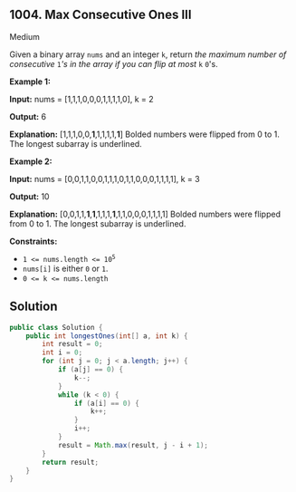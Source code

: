 ## 1004\. Max Consecutive Ones III

Medium

Given a binary array `nums` and an integer `k`, return _the maximum number of consecutive_ `1`_'s in the array if you can flip at most_ `k` `0`'s.

**Example 1:**

**Input:** nums = [1,1,1,0,0,0,1,1,1,1,0], k = 2

**Output:** 6

**Explanation:** [1,1,1,0,0,**1**,1,1,1,1,**1**] Bolded numbers were flipped from 0 to 1. The longest subarray is underlined.

**Example 2:**

**Input:** nums = [0,0,1,1,0,0,1,1,1,0,1,1,0,0,0,1,1,1,1], k = 3

**Output:** 10

**Explanation:** [0,0,1,1,**1**,**1**,1,1,1,**1**,1,1,0,0,0,1,1,1,1] Bolded numbers were flipped from 0 to 1. The longest subarray is underlined.

**Constraints:**

*   <code>1 <= nums.length <= 10<sup>5</sup></code>
*   `nums[i]` is either `0` or `1`.
*   `0 <= k <= nums.length`

## Solution

```java
public class Solution {
    public int longestOnes(int[] a, int k) {
        int result = 0;
        int i = 0;
        for (int j = 0; j < a.length; j++) {
            if (a[j] == 0) {
                k--;
            }
            while (k < 0) {
                if (a[i] == 0) {
                    k++;
                }
                i++;
            }
            result = Math.max(result, j - i + 1);
        }
        return result;
    }
}
```